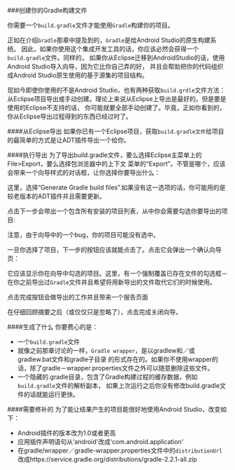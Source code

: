 ###创建你的Gradle构建文件

你需要一个`build.gradle`文件才能使用`Gradle`构建你的项目。

正如在介绍`Gradle`那章中提及到的，`Gradle`是给Android Studio的原生构建系统。
因此，如果你使用这个集成开发工具的话，你应该必然会获得一个`build.gradle`文件。同样的，
如果你从Eclipse迁移到AndroidStudio的话，使用Android Studio导入向导，因为它比你自己弄的好，
并且会帮助把你的代码组织成Android Studio原生使用的基于源集的项目结构。

现如今即使你使用的不是Android Studio，也有两种获取`build.grdle`文件方法：
从Eclipse项目导出或手动创建。理论上来说从Eclipse上导出是最好的。但是要是使用的Eclipse不支持的话，
你可能就要全部手动创建了。毕竟，正如你看到的，你从Eclipse导出过程得到的东西已经过时了。

####从Eclipse导出
如果你已有一个Eclipse项目，获取`build.gradle文件`给项目的最简单的方式是让ADT插件导出一个给你。

####执行导出
为了导出build.gradle文件，要么选择Eclipse主菜单上的File>Export，要么选择包浏览器中的上下文
菜单的“Export”。不管是哪个，应该会带来一个向导样式的对话框，让你选择你要导出什么：

这里，选择“Generate Gradle build files”.如果没有这一选项的话，你可能用的是较老版本的ADT插件并且需要更新。

点击下一步会带出一个包含所有安装的项目列表，从中你会需要勾选你要导出的项目:

注意，由于向导中的一个bug，你的项目可能没有选中。

一旦你选择了项目，下一步的按钮应该就能点击了。点击它会弹出一个确认向导页：

它应该显示你在向导中勾选的项目。这里，有一个强制覆盖已存在文件的勾选框－
在你之前导出过`Gradle`文件并且希望将用新导出的文件取代它们的时候使用。

点击完成按钮会做导出的工作并且带来一个报告页面

在仔细回顾摘要之后（或仅仅只是忽略了），点击完成关闭向导。

####生成了什么
你要费心的是：
* 一个`build.gradle`文件
* 就像之前那章讨论的一样，`Gradle wrapper`，是以gradlew和／或gradlew.bat文件和gradle子目录
的形式存在的。如果你不使用wrapper的话，除了gradle－wrapper.properties文件之外可以随意删除这些文件。
* 一个隐藏的.gradle目录，包含了Gradle构建过程的缓存数据，例如`build.gradle`文件的解析副本，
如果上次运行之后你没有修改build.gradle文件的话就能运行更快。

####需要修补的
为了能让结果产生的项目能很好地使用Android Studio，改变如下：

* Android插件的版本改为1.0或者更高
* 应用插件声明语句从‘android'改成‘com.android.application'
* 在gradle/wrapper／gradle-wrapper.properties文件中的`distributionUrl`改成https:\//service.gradle.org/distributions/gradle-2.2.1-all.zip

